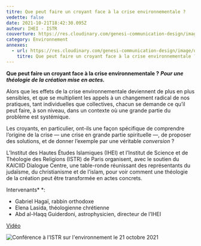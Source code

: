 ```yaml
---
titre: Que peut faire un croyant face à la crise environnementale ?
vedette: false
date: 2021-10-21T18:42:30.095Z
auteur: IHEI - ISTR
couverture: https://res.cloudinary.com/genesi-communication-design/image/upload/v1634333946/ISTR_table_ronde_Paris_oct._2021_shwcay.png
category: Environnement
annexes:
  - url: https://res.cloudinary.com/genesi-communication-design/image/upload/v1634333946/ISTR_table_ronde_Paris_oct._2021_shwcay.png
    titre: Que peut faire un croyant face à la crise environnementale ?
---
```

**Que peut faire un croyant face à la crise environnementale&nbsp;?**
***Pour une théologie de la création mise en actes.***

Alors que les effets de la crise environnementale deviennent de plus en plus sensibles, et que se multiplient les appels à un changement radical de nos pratiques, tant individuelles que collectives, chacun se demande ce qu’il peut faire, à son niveau, dans un contexte où une grande partie du problème est systémique.

Les croyants, en particulier, ont-ils une façon spécifique de comprendre l’origine de la crise —&nbsp;une crise en grande partie spirituelle&nbsp;—, de proposer des solutions, et de donner l’exemple par une véritable *conversion&nbsp;*?

L’Institut des Hautes Études Islamiques (IHEI) et l’Institut de Science et de Théologie des Religions (ISTR) de Paris organisent, avec le soutien du KAICIID Dialogue Centre, une table-ronde réunissant des représentants du judaïsme, du christianisme et de l’islam, pour voir comment une théologie de la création peut être transformée en actes concrets.

Intervenants*&nbsp;*:

* Gabriel Hagaï, rabbin orthodoxe
* Elena Lasida, théologienne chrétienne
* Abd al-Haqq Guiderdoni, astrophysicien, directeur de l’IHEI

[Vidéo](https://www.youtube.com/watch?v=SBqaedLVY6Y&list=PL8SfYzzX-i3mkGbTu8i3NQImIy736sDWb)

![](https://res.cloudinary.com/genesi-communication-design/image/upload/v1635835211/ISTR_211021_fo0d5p.png "Conférence à l'ISTR sur l'environnement le 21 octobre 2021")